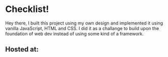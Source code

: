 # Checklist!
Hey there, I built this project using my own design and implemented it using vanilla JavaScript, HTML and CSS. I did it as a challange to build upon the foundation of web dev instead of using some kind of a framework.

## Hosted at:
